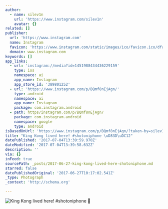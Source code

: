 ```yaml
---
author:
  - name: silev1n
    url: 'https://www.instagram.com/silev1n'
    avatar: {}
related: []
publisher:
  url: 'https://www.instagram.com'
  name: Instagram
  favicon: 'https://www.instagram.com/static/images/ico/favicon.ico/dfa85bb1fd63.ico'
  domain: www.instagram.com
keywords: []
app_links:
  - url: 'instagram://media?id=1451988434436229159'
    type: ios
    namespace: ai
    app_name: Instagram
    app_store_id: '389801252'
  - url: 'https://www.instagram.com/p/BQmf8nEjAgn/'
    type: android
    namespace: ai
    app_name: Instagram
    package: com.instagram.android
  - path: https/instagram.com/p/BQmf8nEjAgn/
    package: com.instagram.android
    namespace: google
    type: android
isBasedOnUrl: 'https://www.instagram.com/p/BQmf8nEjAgn/?taken-by=silev1n'
title: "King Kong lived here! #shotoniphone \uD83D\uDC12"
datePublished: '2017-07-04T13:39:59.970Z'
dateModified: '2017-07-04T13:39:58.632Z'
description: ''
via: {}
inFeed: true
sourcePath: _posts/2017-06-27-king-kong-lived-here-shotoniphone.md
starred: false
datePublishedOriginal: '2017-06-27T10:17:02.541Z'
_type: Photograph
_context: 'http://schema.org'

---
```

![King Kong lived here! #shotoniphone ](https://scontent.cdninstagram.com/t51.2885-15/s640x640/sh0.08/e35/16583498_1330810226965455_3035105697042792448_n.jpg)